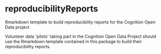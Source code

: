# reproducibilityReports
Rmarkdown template to build reproducibility reports for the Cognition Open Data project

Volunteer data 'pilots' taking part in the Cognition Open Data Project should use the Rmarkdown template contained in this package to build their reproducibility reports.
